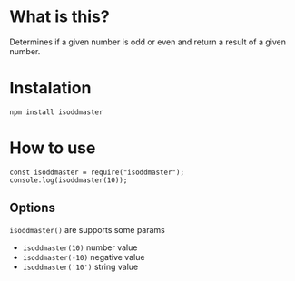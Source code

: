 # What is this?

Determines if a given number is odd or even and return a result of a given number.

# Instalation

`npm install isoddmaster`

# How to use

```
const isoddmaster = require("isoddmaster");
console.log(isoddmaster(10));

```

## Options

`isoddmaster()` are supports some params

-   `isoddmaster(10)` number value
-   `isoddmaster(-10)` negative value
-   `isoddmaster('10')` string value
